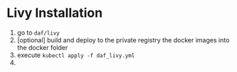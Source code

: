 # Livy Installation

1. go to `daf/livy`
2. [optional] build and deploy to the private registry the docker images into the docker folder
3. execute `kubectl apply -f daf_livy.yml`
4. 
